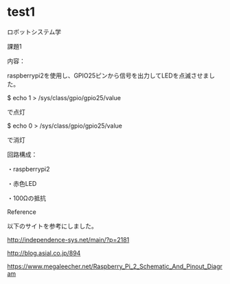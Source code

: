 # test1
ロボットシステム学



課題1


内容：

raspberrypi2を使用し、GPIO25ピンから信号を出力してLEDを点滅させました。

$ echo 1 > /sys/class/gpio/gpio25/value

で点灯

$ echo 0 > /sys/class/gpio/gpio25/value

で消灯

回路構成：

・raspberrypi2

・赤色LED

・100Ωの抵抗




Reference

以下のサイトを参考にしました。

http://independence-sys.net/main/?p=2181

http://blog.asial.co.jp/894

https://www.megaleecher.net/Raspberry_Pi_2_Schematic_And_Pinout_Diagram
